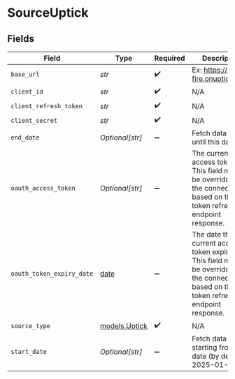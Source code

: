 # SourceUptick


## Fields

| Field                                                                                                                                       | Type                                                                                                                                        | Required                                                                                                                                    | Description                                                                                                                                 |
| ------------------------------------------------------------------------------------------------------------------------------------------- | ------------------------------------------------------------------------------------------------------------------------------------------- | ------------------------------------------------------------------------------------------------------------------------------------------- | ------------------------------------------------------------------------------------------------------------------------------------------- |
| `base_url`                                                                                                                                  | *str*                                                                                                                                       | :heavy_check_mark:                                                                                                                          | Ex: https://demo-fire.onuptick.com/                                                                                                         |
| `client_id`                                                                                                                                 | *str*                                                                                                                                       | :heavy_check_mark:                                                                                                                          | N/A                                                                                                                                         |
| `client_refresh_token`                                                                                                                      | *str*                                                                                                                                       | :heavy_check_mark:                                                                                                                          | N/A                                                                                                                                         |
| `client_secret`                                                                                                                             | *str*                                                                                                                                       | :heavy_check_mark:                                                                                                                          | N/A                                                                                                                                         |
| `end_date`                                                                                                                                  | *Optional[str]*                                                                                                                             | :heavy_minus_sign:                                                                                                                          | Fetch data up until this date                                                                                                               |
| `oauth_access_token`                                                                                                                        | *Optional[str]*                                                                                                                             | :heavy_minus_sign:                                                                                                                          | The current access token. This field might be overridden by the connector based on the token refresh endpoint response.                     |
| `oauth_token_expiry_date`                                                                                                                   | [date](https://docs.python.org/3/library/datetime.html#date-objects)                                                                        | :heavy_minus_sign:                                                                                                                          | The date the current access token expires in. This field might be overridden by the connector based on the token refresh endpoint response. |
| `source_type`                                                                                                                               | [models.Uptick](../models/uptick.md)                                                                                                        | :heavy_check_mark:                                                                                                                          | N/A                                                                                                                                         |
| `start_date`                                                                                                                                | *Optional[str]*                                                                                                                             | :heavy_minus_sign:                                                                                                                          | Fetch data starting from this date (by default 2025-01-01)                                                                                  |